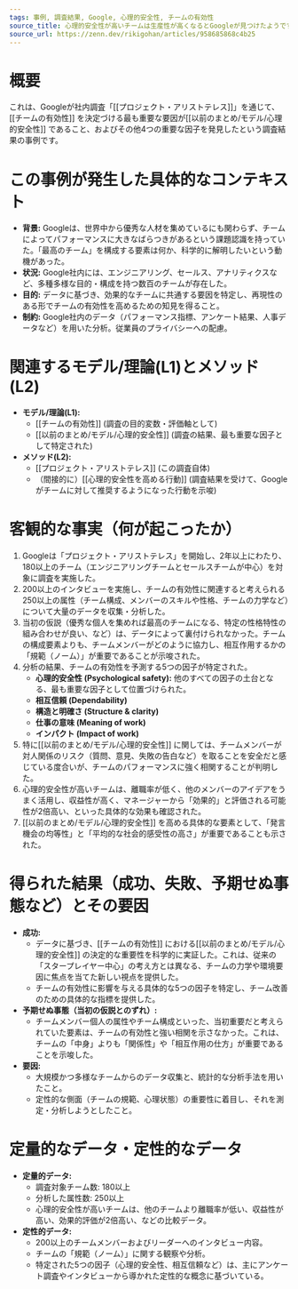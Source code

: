 ```yaml
---
tags: 事例, 調査結果, Google, 心理的安全性, チームの有効性
source_title: 心理的安全性が高いチームは生産性が高くなるとGoogleが見つけたようです
source_url: https://zenn.dev/rikigohan/articles/958685868c4b25
---
```


# 概要

これは、Googleが社内調査「[[プロジェクト・アリストテレス]]」を通じて、[[チームの有効性]] を決定づける最も重要な要因が[[以前のまとめ/モデル/心理的安全性]] であること、およびその他4つの重要な因子を発見したという調査結果の事例です。

# この事例が発生した具体的なコンテキスト

* **背景:** Googleは、世界中から優秀な人材を集めているにも関わらず、チームによってパフォーマンスに大きなばらつきがあるという課題認識を持っていた。「最高のチーム」を構成する要素は何か、科学的に解明したいという動機があった。
* **状況:** Google社内には、エンジニアリング、セールス、アナリティクスなど、多種多様な目的・構成を持つ数百のチームが存在した。
* **目的:** データに基づき、効果的なチームに共通する要因を特定し、再現性のある形でチームの有効性を高めるための知見を得ること。
* **制約:** Google社内のデータ（パフォーマンス指標、アンケート結果、人事データなど）を用いた分析。従業員のプライバシーへの配慮。

# 関連するモデル/理論(L1)とメソッド(L2)

* **モデル/理論(L1):**
    * [[チームの有効性]] (調査の目的変数・評価軸として)
    * [[以前のまとめ/モデル/心理的安全性]] (調査の結果、最も重要な因子として特定された)
* **メソッド(L2):**
    * [[プロジェクト・アリストテレス]] (この調査自体)
    * （間接的に）[[心理的安全性を高める行動]] (調査結果を受けて、Googleがチームに対して推奨するようになった行動を示唆)

# 客観的な事実（何が起こったか）

1.  Googleは「プロジェクト・アリストテレス」を開始し、2年以上にわたり、180以上のチーム（エンジニアリングチームとセールスチームが中心）を対象に調査を実施した。
2.  200以上のインタビューを実施し、チームの有効性に関連すると考えられる250以上の属性（チーム構成、メンバーのスキルや性格、チームの力学など）について大量のデータを収集・分析した。
3.  当初の仮説（優秀な個人を集めれば最高のチームになる、特定の性格特性の組み合わせが良い、など）は、データによって裏付けられなかった。チームの構成要素よりも、チームメンバーがどのように協力し、相互作用するかの「規範（ノーム）」が重要であることが示唆された。
4.  分析の結果、チームの有効性を予測する5つの因子が特定された。
    * **心理的安全性 (Psychological safety):** 他のすべての因子の土台となる、最も重要な因子として位置づけられた。
    * **相互信頼 (Dependability)**
    * **構造と明確さ (Structure & clarity)**
    * **仕事の意味 (Meaning of work)**
    * **インパクト (Impact of work)**
5.  特に[[以前のまとめ/モデル/心理的安全性]] に関しては、チームメンバーが対人関係のリスク（質問、意見、失敗の告白など）を取ることを安全だと感じている度合いが、チームのパフォーマンスに強く相関することが判明した。
6.  心理的安全性が高いチームは、離職率が低く、他のメンバーのアイデアをうまく活用し、収益性が高く、マネージャーから「効果的」と評価される可能性が2倍高い、といった具体的な効果も確認された。
7.  [[以前のまとめ/モデル/心理的安全性]] を高める具体的な要素として、「発言機会の均等性」と「平均的な社会的感受性の高さ」が重要であることも示された。

# 得られた結果（成功、失敗、予期せぬ事態など）とその要因

* **成功:**
    * データに基づき、[[チームの有効性]] における[[以前のまとめ/モデル/心理的安全性]] の決定的な重要性を科学的に実証した。これは、従来の「スタープレイヤー中心」の考え方とは異なる、チームの力学や環境要因に焦点を当てた新しい視点を提供した。
    * チームの有効性に影響を与える具体的な5つの因子を特定し、チーム改善のための具体的な指標を提供した。
* **予期せぬ事態（当初の仮説とのずれ）:**
    * チームメンバー個人の属性やチーム構成といった、当初重要だと考えられていた要素は、チームの有効性と強い相関を示さなかった。これは、チームの「中身」よりも「関係性」や「相互作用の仕方」が重要であることを示唆した。
* **要因:**
    * 大規模かつ多様なチームからのデータ収集と、統計的な分析手法を用いたこと。
    * 定性的な側面（チームの規範、心理状態）の重要性に着目し、それを測定・分析しようとしたこと。

# 定量的なデータ・定性的なデータ

* **定量的データ:**
    * 調査対象チーム数: 180以上
    * 分析した属性数: 250以上
    * 心理的安全性が高いチームは、他のチームより離職率が低い、収益性が高い、効果的評価が2倍高い、などの比較データ。
* **定性的データ:**
    * 200以上のチームメンバーおよびリーダーへのインタビュー内容。
    * チームの「規範（ノーム）」に関する観察や分析。
    * 特定された5つの因子（心理的安全性、相互信頼など）は、主にアンケート調査やインタビューから導かれた定性的な概念に基づいている。

